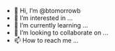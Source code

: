 - 👋 Hi, I’m @btomorrowb
- 👀 I’m interested in ...
- 🌱 I’m currently learning ...
- 💞️ I’m looking to collaborate on ...
- 📫 How to reach me ...

<!---
Huancheng is working hard on writing the documentation. Please be patient.
Or contact the author via WeChat.
--->
